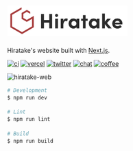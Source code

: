 <h1>
  <a href="https://hiratake.dev">
    <picture>
      <source media="(prefers-color-scheme: dark)" srcset="public/images/logo-dark.svg" sizes="(max-width:280px) 100vw, 280px" />
      <source media="(prefers-color-scheme: light)" srcset="public/images/logo.svg" sizes="(max-width:280px) 100vw, 280px" />
      <img alt="Hiratake" src="public/images/logo.svg" width="280" />
    </picture>
  </a>
</h1>

Hiratake's website built with [Next.js](https://nextjs.org/).

[![ci](https://github.com/Hiratake/hiratake-web/actions/workflows/ci.yml/badge.svg)](https://github.com/Hiratake/hiratake-web/actions/workflows/ci.yml)
[![vercel](https://img.shields.io/github/deployments/Hiratake/hiratake-web/production?label=vercel&logo=vercel&logoColor=white)](https://github.com/Hiratake/hiratake-web/deployments/activity_log?environment=Production)
[![twitter](https://img.shields.io/badge/twitter-@hirotaisou2012-blue?logo=twitter)](https://twitter.com/Hirotaisou2012)
[![chat](https://img.shields.io/discord/353538856315912204?logo=discord)](https://discord.gg/xu2ehn3)
[![coffee](https://img.shields.io/badge/coffee-hiratake-yellow?logo=buymeacoffee)](https://www.buymeacoffee.com/hiratake)

![hiratake-web](https://user-images.githubusercontent.com/23224932/181583201-c7a9e3d8-4ce5-468c-ab23-70c6d867708d.png)


```bash
# Development
$ npm run dev

# Lint
$ npm run lint

# Build
$ npm run build
```
